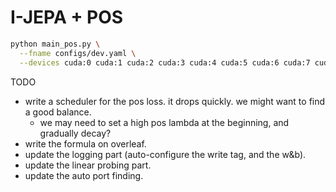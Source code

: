 # I-JEPA + POS

```bash
python main_pos.py \
  --fname configs/dev.yaml \
  --devices cuda:0 cuda:1 cuda:2 cuda:3 cuda:4 cuda:5 cuda:6 cuda:7 cuda:8
```

TODO
- write a scheduler for the pos loss. it drops quickly. we might want to find a good balance.
  - we may need to set a high pos lambda at the beginning, and gradually decay?
- write the formula on overleaf.
- update the logging part (auto-configure the write tag, and the w&b).
- update the linear probing part.
- update the auto port finding.